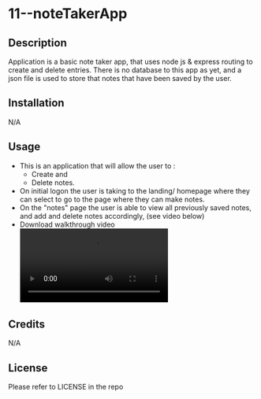 # 11--noteTakerApp

## Description

Application is a basic note taker app, that uses node js & express routing to create and delete entries. There is no database to this app as yet, and a json file is used to store that notes that have been saved by the user.

## Installation

N/A

## Usage

- This is an application that will allow the user to :
    - Create and 
    - Delete notes.
- On initial logon the user is taking to the landing/ homepage where they can select to go to the page where they can make      notes.
- On the "notes" page the user is able to view all previously saved notes, and add and delete notes accordingly, (see video below) 
- Download walkthrough video ![here](./EcomBackendWT.webm)

## Credits

N/A

## License

Please refer to LICENSE in the repo